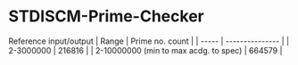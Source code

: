 # STDISCM-Prime-Checker

Reference input/output
| Range | Prime no. count |
| ----- | --------------- |
| 2-3000000 | 216816 |
| 2-10000000 (min to max acdg. to spec) | 664579 |
